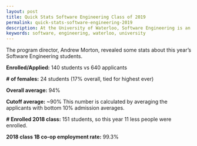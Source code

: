 ```yaml
---
layout: post
title: Quick Stats Software Engineering Class of 2019
permalink: quick-stats-software-engineering-2019
description: At the University of Waterloo, Software Engineering is an independent, interdisciplinary program supported by both the Faculty of Mathematics and Engineering.
keywords: software, engineering, waterloo, university
---
```


The program director, Andrew Morton, revealed some stats about this year’s Software Engineering students.

**Enrolled/Applied:** 140 students vs 640 applicants

**# of females:** 24 students (17% overall, tied for highest ever)

**Overall average:** 94%

**Cutoff average:** ~90% This number is calculated by averaging the applicants with bottom 10% admission averages.

**# Enrolled 2018 class:** 151 students, so this year 11 less people were enrolled.

**2018 class 1B co-op employment rate:** 99.3%
